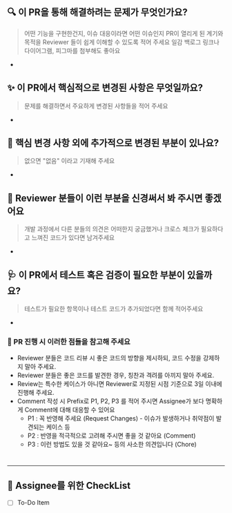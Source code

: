 ## 🔍️ 이 PR을 통해 해결하려는 문제가 무엇인가요?

>어떤 기능을 구현한건지, 이슈 대응이라면 어떤 이슈인지 PR이 열리게 된 계기와 목적을 Reviewer 들이 쉽게 이해할 수 있도록 적어 주세요
>일감 백로그 링크나 다이어그램, 피그마를 첨부해도 좋아요

*

## ✨ 이 PR에서 핵심적으로 변경된 사항은 무엇일까요?
> 문제를 해결하면서 주요하게 변경된 사항들을 적어 주세요
*

## 🔖 핵심 변경 사항 외에 추가적으로 변경된 부분이 있나요?
> 없으면 "없음" 이라고 기재해 주세요
*

## 🙏 Reviewer 분들이 이런 부분을 신경써서 봐 주시면 좋겠어요
> 개발 과정에서 다른 분들의 의견은 어떠한지 궁금했거나 크로스 체크가 필요하다고 느껴진 코드가 있다면 남겨주세요
*

## 🩺 이 PR에서 테스트 혹은 검증이 필요한 부분이 있을까요?
> 테스트가 필요한 항목이나 테스트 코드가 추가되었다면 함께 적어주세요
*

### 📌 PR 진행 시 이러한 점들을 참고해 주세요
* Reviewer 분들은 코드 리뷰 시 좋은 코드의 방향을 제시하되, 코드 수정을 강제하지 말아 주세요.
* Reviewer 분들은 좋은 코드를 발견한 경우, 칭찬과 격려를 아끼지 말아 주세요.
* Review는 특수한 케이스가 아니면 Reviewer로 지정된 시점 기준으로 3일 이내에 진행해 주세요.
* Comment 작성 시 Prefix로 P1, P2, P3 를 적어 주시면 Assignee가 보다 명확하게 Comment에 대해 대응할 수 있어요
    * P1 : 꼭 반영해 주세요 (Request Changes) - 이슈가 발생하거나 취약점이 발견되는 케이스 등
    * P2 : 반영을 적극적으로 고려해 주시면 좋을 것 같아요 (Comment)
    * P3 : 이런 방법도 있을 것 같아요~ 등의 사소한 의견입니다 (Chore)
#

---
## 📝 Assignee를 위한 CheckList
- [ ] To-Do Item